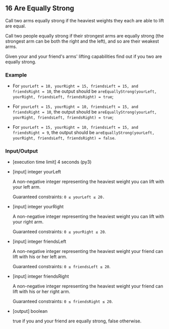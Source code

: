 ## 16 Are Equally Strong

Call two arms equally strong if the heaviest weights they each are able to lift are equal.

Call two people equally strong if their strongest arms are equally strong (the strongest arm can be both the right and the left), and so are their weakest arms.

Given your and your friend's arms' lifting capabilities find out if you two are equally strong.

### Example

* For `yourLeft = 10, yourRight = 15, friendsLeft = 15, and friendsRight = 10`, the output should be 
  `areEquallyStrong(yourLeft, yourRight, friendsLeft, friendsRight) = true`;

* For `yourLeft = 15, yourRight = 10, friendsLeft = 15, and friendsRight = 10`, the output should be 
  `areEquallyStrong(yourLeft, yourRight, friendsLeft, friendsRight) = true`;

* For `yourLeft = 15, yourRight = 10, friendsLeft = 15, and friendsRight = 9`, the output should be 
  `areEquallyStrong(yourLeft, yourRight, friendsLeft, friendsRight) = false`.

### Input/Output

* [execution time limit] 4 seconds (py3)

* [input] integer yourLeft

  A non-negative integer representing the heaviest weight you can lift with your left arm.

  Guaranteed constraints:
  `0 ≤ yourLeft ≤ 20.`

* [input] integer yourRight

  A non-negative integer representing the heaviest weight you can lift with your right arm.

  Guaranteed constraints:
  `0 ≤ yourRight ≤ 20`.

* [input] integer friendsLeft

  A non-negative integer representing the heaviest weight your friend can lift with his or her left arm.

  Guaranteed constraints:
  `0 ≤ friendsLeft ≤ 20`.

* [input] integer friendsRight

  A non-negative integer representing the heaviest weight your friend can lift with his or her right arm.

  Guaranteed constraints:
  `0 ≤ friendsRight ≤ 20`.

* [output] boolean

  true if you and your friend are equally strong, false otherwise.

